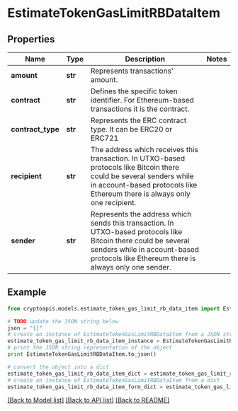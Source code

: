 # EstimateTokenGasLimitRBDataItem


## Properties
Name | Type | Description | Notes
------------ | ------------- | ------------- | -------------
**amount** | **str** | Represents transactions&#39; amount. | 
**contract** | **str** | Defines the specific token identifier.  For Ethereum-based transactions it is the contract. | 
**contract_type** | **str** | Represents the ERC contract type. It can be ERC20 or ERC721 | 
**recipient** | **str** | The address which receives this transaction. In UTXO-based protocols like Bitcoin there could be several senders while in account-based protocols like Ethereum there is always only one recipient. | 
**sender** | **str** | Represents the address which sends this transaction. In UTXO-based protocols like Bitcoin there could be several senders while in account-based protocols like Ethereum there is always only one sender. | 

## Example

```python
from cryptoapis.models.estimate_token_gas_limit_rb_data_item import EstimateTokenGasLimitRBDataItem

# TODO update the JSON string below
json = "{}"
# create an instance of EstimateTokenGasLimitRBDataItem from a JSON string
estimate_token_gas_limit_rb_data_item_instance = EstimateTokenGasLimitRBDataItem.from_json(json)
# print the JSON string representation of the object
print EstimateTokenGasLimitRBDataItem.to_json()

# convert the object into a dict
estimate_token_gas_limit_rb_data_item_dict = estimate_token_gas_limit_rb_data_item_instance.to_dict()
# create an instance of EstimateTokenGasLimitRBDataItem from a dict
estimate_token_gas_limit_rb_data_item_form_dict = estimate_token_gas_limit_rb_data_item.from_dict(estimate_token_gas_limit_rb_data_item_dict)
```
[[Back to Model list]](../README.md#documentation-for-models) [[Back to API list]](../README.md#documentation-for-api-endpoints) [[Back to README]](../README.md)



